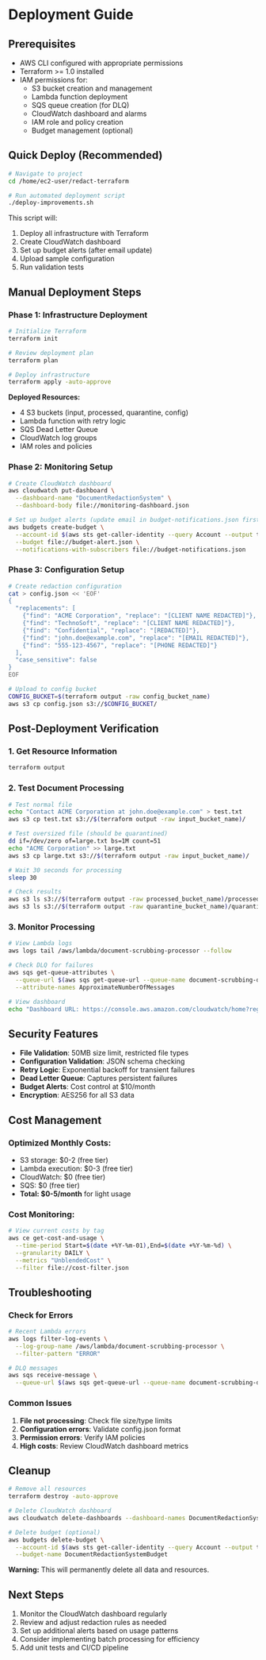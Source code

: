 # Deployment Guide

## Prerequisites

- AWS CLI configured with appropriate permissions
- Terraform >= 1.0 installed
- IAM permissions for:
  - S3 bucket creation and management
  - Lambda function deployment
  - SQS queue creation (for DLQ)
  - CloudWatch dashboard and alarms
  - IAM role and policy creation
  - Budget management (optional)

## Quick Deploy (Recommended)

```bash
# Navigate to project
cd /home/ec2-user/redact-terraform

# Run automated deployment script
./deploy-improvements.sh
```

This script will:
1. Deploy all infrastructure with Terraform
2. Create CloudWatch dashboard
3. Set up budget alerts (after email update)
4. Upload sample configuration
5. Run validation tests

## Manual Deployment Steps

### Phase 1: Infrastructure Deployment

```bash
# Initialize Terraform
terraform init

# Review deployment plan
terraform plan

# Deploy infrastructure
terraform apply -auto-approve
```

**Deployed Resources:**
- 4 S3 buckets (input, processed, quarantine, config)
- Lambda function with retry logic
- SQS Dead Letter Queue
- CloudWatch log groups
- IAM roles and policies

### Phase 2: Monitoring Setup

```bash
# Create CloudWatch dashboard
aws cloudwatch put-dashboard \
  --dashboard-name "DocumentRedactionSystem" \
  --dashboard-body file://monitoring-dashboard.json

# Set up budget alerts (update email in budget-notifications.json first!)
aws budgets create-budget \
  --account-id $(aws sts get-caller-identity --query Account --output text) \
  --budget file://budget-alert.json \
  --notifications-with-subscribers file://budget-notifications.json
```

### Phase 3: Configuration Setup

```bash
# Create redaction configuration
cat > config.json << 'EOF'
{
  "replacements": [
    {"find": "ACME Corporation", "replace": "[CLIENT NAME REDACTED]"},
    {"find": "TechnoSoft", "replace": "[CLIENT NAME REDACTED]"},
    {"find": "Confidential", "replace": "[REDACTED]"},
    {"find": "john.doe@example.com", "replace": "[EMAIL REDACTED]"},
    {"find": "555-123-4567", "replace": "[PHONE REDACTED]"}
  ],
  "case_sensitive": false
}
EOF

# Upload to config bucket
CONFIG_BUCKET=$(terraform output -raw config_bucket_name)
aws s3 cp config.json s3://$CONFIG_BUCKET/
```

## Post-Deployment Verification

### 1. Get Resource Information
```bash
terraform output
```

### 2. Test Document Processing
```bash
# Test normal file
echo "Contact ACME Corporation at john.doe@example.com" > test.txt
aws s3 cp test.txt s3://$(terraform output -raw input_bucket_name)/

# Test oversized file (should be quarantined)
dd if=/dev/zero of=large.txt bs=1M count=51
echo "ACME Corporation" >> large.txt
aws s3 cp large.txt s3://$(terraform output -raw input_bucket_name)/

# Wait 30 seconds for processing
sleep 30

# Check results
aws s3 ls s3://$(terraform output -raw processed_bucket_name)/processed/
aws s3 ls s3://$(terraform output -raw quarantine_bucket_name)/quarantine/
```

### 3. Monitor Processing
```bash
# View Lambda logs
aws logs tail /aws/lambda/document-scrubbing-processor --follow

# Check DLQ for failures
aws sqs get-queue-attributes \
  --queue-url $(aws sqs get-queue-url --queue-name document-scrubbing-dlq --query QueueUrl --output text) \
  --attribute-names ApproximateNumberOfMessages

# View dashboard
echo "Dashboard URL: https://console.aws.amazon.com/cloudwatch/home?region=us-east-1#dashboards:name=DocumentRedactionSystem"
```

## Security Features

- **File Validation**: 50MB size limit, restricted file types
- **Configuration Validation**: JSON schema checking
- **Retry Logic**: Exponential backoff for transient failures
- **Dead Letter Queue**: Captures persistent failures
- **Budget Alerts**: Cost control at $10/month
- **Encryption**: AES256 for all S3 data

## Cost Management

### Optimized Monthly Costs:
- S3 storage: $0-2 (free tier)
- Lambda execution: $0-3 (free tier)
- CloudWatch: $0 (free tier)
- SQS: $0 (free tier)
- **Total: $0-5/month** for light usage

### Cost Monitoring:
```bash
# View current costs by tag
aws ce get-cost-and-usage \
  --time-period Start=$(date +%Y-%m-01),End=$(date +%Y-%m-%d) \
  --granularity DAILY \
  --metrics "UnblendedCost" \
  --filter file://cost-filter.json
```

## Troubleshooting

### Check for Errors
```bash
# Recent Lambda errors
aws logs filter-log-events \
  --log-group-name /aws/lambda/document-scrubbing-processor \
  --filter-pattern "ERROR"

# DLQ messages
aws sqs receive-message \
  --queue-url $(aws sqs get-queue-url --queue-name document-scrubbing-dlq --query QueueUrl --output text)
```

### Common Issues
1. **File not processing**: Check file size/type limits
2. **Configuration errors**: Validate config.json format
3. **Permission errors**: Verify IAM policies
4. **High costs**: Review CloudWatch dashboard metrics

## Cleanup

```bash
# Remove all resources
terraform destroy -auto-approve

# Delete CloudWatch dashboard
aws cloudwatch delete-dashboards --dashboard-names DocumentRedactionSystem

# Delete budget (optional)
aws budgets delete-budget \
  --account-id $(aws sts get-caller-identity --query Account --output text) \
  --budget-name DocumentRedactionSystemBudget
```

**Warning:** This will permanently delete all data and resources.

## Next Steps

1. Monitor the CloudWatch dashboard regularly
2. Review and adjust redaction rules as needed
3. Set up additional alerts based on usage patterns
4. Consider implementing batch processing for efficiency
5. Add unit tests and CI/CD pipeline